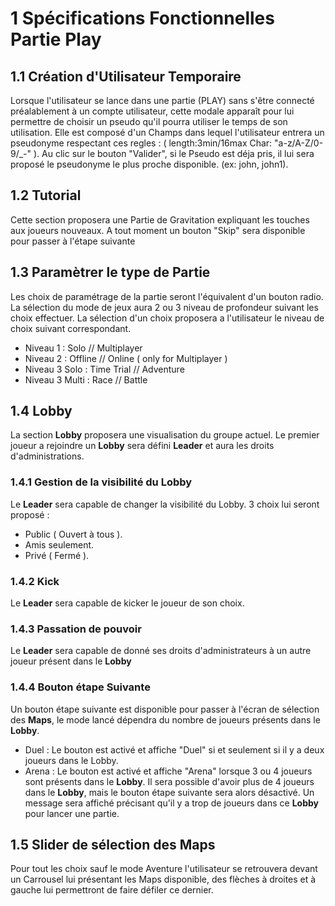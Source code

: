 # 1 Spécifications Fonctionnelles Partie Play

## 1.1 Création d'Utilisateur Temporaire
Lorsque l'utilisateur se lance dans une partie (PLAY) sans s'être connecté préalablement à un compte utilisateur, cette modale apparaît pour lui permettre de choisir un pseudo qu'il pourra utiliser le temps de son utilisation.
Elle est composé d'un Champs dans lequel l'utilisateur entrera un pseudonyme respectant ces regles : ( length:3min/16max Char: "a-z/A-Z/0-9/\_-" ).
Au clic sur le bouton "Valider", si le Pseudo est déja pris, il lui sera proposé le pseudonyme le plus proche disponible. (ex: john, john1).

## 1.2 Tutorial
Cette section proposera une Partie de Gravitation expliquant les touches aux joueurs nouveaux.
A tout moment un bouton "Skip" sera disponible pour passer à l'étape suivante

## 1.3 Paramètrer le type de Partie
Les choix de paramétrage de la partie seront l'équivalent d'un bouton radio. La sélection du mode de jeux aura 2 ou 3 niveau de profondeur suivant les choix effectuer. La sélection d'un choix proposera a l'utilisateur le niveau de choix suivant correspondant.
* Niveau 1 : Solo // Multiplayer
* Niveau 2 : Offline // Online ( only for Multiplayer )
* Niveau 3 Solo :	Time Trial // Adventure
* Niveau 3 Multi : Race // Battle

## 1.4 Lobby
La section **Lobby** proposera une visualisation du groupe actuel. Le premier joueur a rejoindre un **Lobby** sera défini **Leader** et aura les droits d'administrations.

### 1.4.1 Gestion de la visibilité du Lobby
Le **Leader** sera capable de changer la visibilité du Lobby.
3 choix lui seront proposé :
* Public ( Ouvert à tous ).
* Amis seulement.
* Privé ( Fermé ).

### 1.4.2 Kick
Le **Leader** sera capable de kicker le joueur de son choix.

### 1.4.3 Passation de pouvoir
Le **Leader** sera capable de donné ses droits d'administrateurs à un autre joueur présent dans le **Lobby**

### 1.4.4 Bouton étape Suivante
Un bouton étape suivante est disponible pour passer à l'écran de sélection des **Maps**, le mode lancé dépendra du nombre de joueurs présents dans le **Lobby**.
* Duel : Le bouton est activé et affiche "Duel" si et seulement si il y a deux joueurs dans le Lobby.
* Arena : Le bouton est activé et affiche "Arena" lorsque 3 ou 4 joueurs sont présents dans le **Lobby**.
Il sera possible d'avoir plus de 4 joueurs dans le **Lobby**, mais le bouton étape suivante sera alors désactivé.
Un message sera affiché précisant qu'il y a trop de joueurs dans ce **Lobby** pour lancer une partie.

## 1.5 Slider de sélection des Maps
Pour tout les choix sauf le mode Aventure l'utilisateur se retrouvera devant un Carrousel lui présentant les Maps disponible, des flèches à droites et à gauche lui permettront de faire défiler ce dernier.
